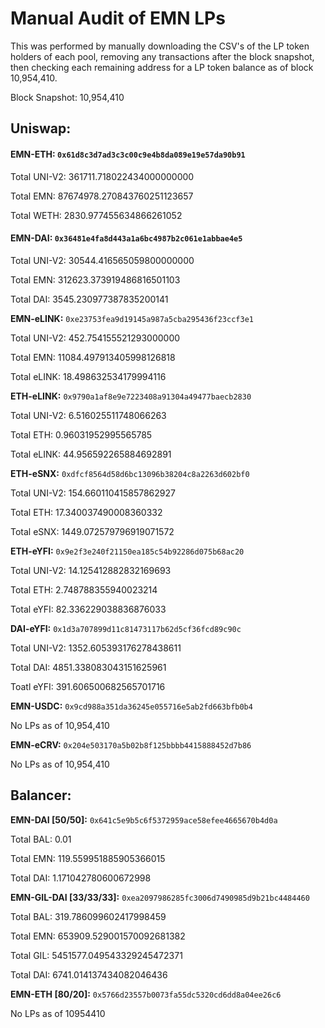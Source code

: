 # Manual Audit of EMN LPs

This was performed by manually downloading the CSV's of the LP token holders of each pool, removing any transactions after the block snapshot, then checking each remaining address for a LP token balance as of block 10,954,410. 

Block Snapshot: 10,954,410

## Uniswap: 

#### **EMN-ETH:** `0x61d8c3d7ad3c3c00c9e4b8da089e19e57da90b91`

Total UNI-V2: 361711.718022434000000000

Total EMN: 87674978.270843760251123657

Total WETH: 2830.977455634866261052

#### **EMN-DAI:** `0x36481e4fa8d443a1a6bc4987b2c061e1abbae4e5`

Total UNI-V2: 30544.416565059800000000

Total EMN: 312623.373919486816501103

Total DAI: 3545.230977387835200141

**EMN-eLINK:** `0xe23753fea9d19145a987a5cba295436f23ccf3e1`

Total UNI-V2: 452.754155521293000000

Total EMN: 11084.497913405998126818

Total eLINK: 18.498632534179994116

**ETH-eLINK:** `0x9790a1af8e9e7223408a91304a49477baecb2830`

Total UNI-V2: 6.516025511748066263

Total ETH: 0.96031952995565785

Total eLINK: 44.956592265884692891

**ETH-eSNX:** `0xdfcf8564d58d6bc13096b38204c8a2263d602bf0`

Total UNI-V2: 154.660110415857862927

Total ETH: 17.340037490008360332

Total eSNX: 1449.072579796919071572

**ETH-eYFI:** `0x9e2f3e240f21150ea185c54b92286d075b68ac20`

Total UNI-V2: 14.125412882832169693

Total ETH: 2.748788355940023214

Total eYFI: 82.336229038836876033

**DAI-eYFI:** `0x1d3a707899d11c81473117b62d5cf36fcd89c90c`

Total UNI-V2: 1352.605393176278438611

Total DAI: 4851.338083043151625961

Toatl eYFI: 391.606500682565701716

**EMN-USDC:** `0x9cd988a351da36245e055716e5ab2fd663bfb0b4`

No LPs as of 10,954,410

**EMN-eCRV:** `0x204e503170a5b02b8f125bbbb4415888452d7b86`

No LPs as of 10,954,410

## Balancer: 

**EMN-DAI [50/50]:** `0x641c5e9b5c6f5372959ace58efee4665670b4d0a`

Total BAL: 0.01

Total EMN: 119.559951885905366015

Total DAI: 1.171042780600672998

**EMN-GIL-DAI [33/33/33]:** `0xea2097986285fc3006d7490985d9b21bc4484460`

Total BAL: 319.786099602417998459

Total EMN: 653909.529001570092681382

Total GIL: 5451577.049543329245472371

Total DAI: 6741.014137434082046436

**EMN-ETH [80/20]:** `0x5766d23557b0073fa55dc5320cd6dd8a04ee26c6`

No LPs as of 10954410
